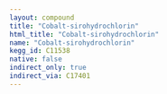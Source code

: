 ```yaml
---
layout: compound
title: "Cobalt-sirohydrochlorin"
html_title: "Cobalt-sirohydrochlorin"
name: "Cobalt-sirohydrochlorin"
kegg_id: C11538
native: false
indirect_only: true
indirect_via: C17401
---
```

